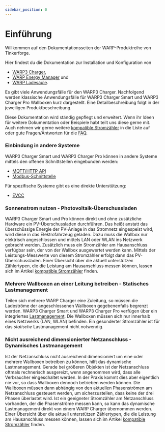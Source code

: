```yaml
---
sidebar_position: 0
---
```


# Einführung

Willkommen auf den Dokumentationsseiten der WARP-Produktreihe von
Tinkerforge.

Hier findest du die Dokumentation zur Installation und Konfiguration von
* [WARP3 Charger](/warp_charger/assembly_and_installation.md),
* [WARP Energy Manager](/warp_energy_manager/assembly_and_installation.md) und
* [WARP Ladesäule](/warp_ladesäule/assembly_and_installation.md).

Es gibt viele Anwendungsfälle für den WARP3 Charger. Nachfolgend werden
klassische Anwendungsfälle für WARP3 Charger Smart und WARP3 Charger Pro
Wallboxen kurz dargestellt.
Eine Detailbeschreibung folgt in der jeweiligen Produktbeschreibung.

Diese Dokumentation wird ständig gepflegt und erweitert. Wenn ihr Ideen für
weitere Dokumentation oder Beispiele habt teilt uns diese gerne mit. Auch
nehmen wir gerne weitere [kompatible Stromzähler](/compatible_meters.md)
in die Liste auf oder gute Fragen/Antworten für die [FAQ](/faq.md).

### Einbindung in andere Systeme

WARP3 Charger Smart und WARP3 Charger Pro können in andere Systeme
mittels den offenen Schnittstellen eingebunden werden:
* [MQTT/HTTP API](/mqtt_http/getting_started.md)
* [Modbus-Schnittstelle](/modbus/configuration.md)

Für spezifische Systeme gibt es eine direkte Unterstützung:
<!--- Comment me in when documented properly
* [Heimautomatisierungs-Lösungen](/smart_home/warp_automation.md)
-->
* [EVCC](/evcc.md)

### Sonnenstrom nutzen - Photovoltaik-Überschussladen

WARP3 Charger Smart und Pro
können direkt und ohne zusätzliche Hardware ein PV-Überschussladen
durchführen. Das heißt anstatt das überschüssige Energie der PV-Anlage
in das Stromnetz eingespeist wird, wird diese in das Elektrofahrzeug
geladen. Dazu muss die Wallbox nur elektrisch angeschlossen und mittels
LAN oder WLAN ins Netzwerk gebracht werden. Zusätzlich muss ein
Stromzähler am Hausanschluss verfügbar sein, der von der Wallbox
ausgewertet werden kann. Mittels der Leistungs-Messwerte von diesem
Stromzähler erfolgt dann das PV-Überschussladen. Einer Übersicht über
die aktuell unterstützen Zählertypen, die die Leistung am Hausanschluss
messen können, lassen sich im Artikel
[kompatible Stromzähler](/compatible_meters.md) finden.

### Mehrere Wallboxen an einer Leitung betreiben - Statisches Lastmanagement

Teilen sich mehrere WARP Charger eine Zuleitung, so müssen die
Ladeströme der angeschlossenen Wallboxen gegebenenfalls begrenzt werden.
WARP3 Charger Smart und WARP3 Charger Pro verfügen über ein integriertes
[Lastmanagement](warp_charger/chargemanagement.md).
Die Wallboxen müssen sich nur innerhalb eines
Netzwerks (LAN, WLAN) befinden. Ein gesonderter Stromzähler ist für das
*statische* Lastmanagement nicht notwendig.

### Nicht ausreichend dimensionierter Netzanschluss - Dynamisches Lastmanagement

Ist der Netzanschluss nicht ausreichend dimensioniert um eine oder
mehrere Wallboxen betreiben zu können, hilft das dynamische Lastmanagement.
Gerade bei größeren Objekten ist der Netzanschluss oftmals rechnerisch ausgereizt,
wenn angenommen wird, dass alle Verbraucher eingeschaltet werden.
In der Praxis kommt dies aber eigentlich nie vor, so dass Wallboxen
dennoch betrieben werden können. Die Wallboxen müssen dann abhängig von
den aktuellen Phasenströmen am Netzanschluss gesteuert werden, um sicherzustellen,
dass keine der drei Phasen überlastet
wird. Ist ein geeigneter Stromzähler am Netzanschluss vorhanden, der die
Phasenströme messen kann, so kann das dynamische Lastmanagement direkt
von einem WARP Charger übernommen werden. Einer Übersicht über die
aktuell unterstützen Zählertypen, die die Leistung am Hausanschluss
messen können, lassen sich im Artikel
[kompatible Stromzähler](/compatible_meters.md) finden.
